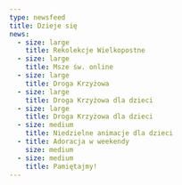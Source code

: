```yaml
---
type: newsfeed
title: Dzieje się
news:
  - size: large
    title: Rekolekcje Wielkopostne
  - size: large
    title: Msze św. online
  - size: large
    title: Droga Krzyżowa
  - size: large
    title: Droga Krzyżowa dla dzieci
  - size: large
    title: Droga Krzyżowa dla dzieci
  - size: medium
    title: Niedzielne animacje dla dzieci
  - title: Adoracja w weekendy
    size: medium
  - size: medium
    title: Pamiętajmy!
---
```

